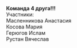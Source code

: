 <b> Команда 4 друга!!! </b> <br>
Участники: <br>
Масленникова Анастасия <br>
 Косова Мария <br>
Герюгов Ислам <br>
Рустан Вячеслав <br>

<img scr="f86483as-960">
